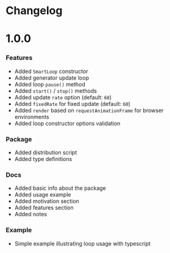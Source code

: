 # Changelog

# 1.0.0

### Features

- Added `SmartLoop` constructor
- Added generator update loop
- Added loop `pause()` method
- Added `start()` / `stop()` methods
- Added update `rate` option (default: `60`)
- Added `fixedRate` for fixed update (default: `60`)
- Added `render` based on `requestAnimationFrame` for browser environments
- Added loop constructor options validation

### Package

- Added distribution script
- Added type definitions

### Docs

- Added basic info about the package
- Added usage example
- Added motivation section
- Added features section
- Added notes

### Example

- Simple example illustrating loop usage with typescript

